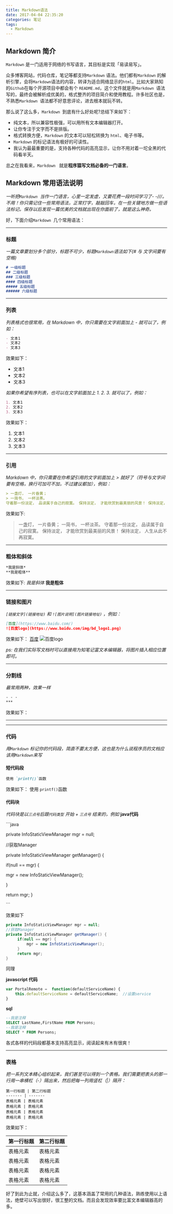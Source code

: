 ```yaml
---
title: Markdown语法
date: 2017-04-04 22:35:20
categories: 笔记
tags:
  - Markdown
---
```


## Markdown 简介
`Markdown` 是一门适用于网络的书写语言，其目标是实现「易读易写」。

众多博客网站，代码仓库，笔记等都支持`Markdown` 语法。他们都有`Markdown` 的解析引擎，会将`Markdown`语法的内容，转译为适合网络显示的`html`。比如大家熟知的`Github`在每个开源项目中都会有个 `README.md`，这个文件就是用`Markdown `语法写的，最终会被解析成优美的，格式整齐的项目简介和使用教程。许多社区也是，不熟悉`Markdown `语法都不好意思评论，进去根本就玩不转。

那么说了这么多，`Markdown `到底有什么好处呢?总结下来如下：
* 纯文本，所以兼容性极强，可以用所有文本编辑器打开。
* 让你专注于文字而不是排版。
* 格式转换方便，`Markdown` 的文本可以轻松转换为 `html`、电子书等。
* `Markdown` 的标记语法有极好的可读性。
* 我认为最最重要的是，支持各种代码的高亮显示，让你不用对着一坨全黑的代码看半天。

总之在我看来，`Markdown ` 就是**程序猿写文档必备的一门语言**。

## Markdown 常用语法说明
*一听把`Markdown `当作一门语言，心里一定发虚，又要花费一段时间学习了- -///。 
不用！你只需记住一些常用语法，正常打字，敲敲回车，在一些关键地方做一些语法标记。保存以后发现一篇优美的文档就出现在你面前了，就是这么神奇。*

好，下面介绍`Markdown `几个常用语法：

- - -

### 标题
*一篇文章要划分多个部分，标题不可少，标题`Markdown`语法如下(# 与 文字间要有空格)*
```Markdown 
# 一级标题
## 二级标题
### 三级标题
#### 四级标题
##### 五级标题
###### 六级标题
```

- - -

### 列表
*列表格式也很常用，在 Markdown 中，你只需要在文字前面加上 - 就可以了，例如：*
```Markdown 
- 文本1
- 文本2
- 文本3
```
效果如下：
- 文本1
- 文本2
- 文本3

*如果你希望有序列表，也可以在文字前面加上 1. 2. 3. 就可以了，例如：*
```Markdown 
1. 文本1
2. 文本2
3. 文本3
```
效果如下：
1. 文本1
2. 文本2
3. 文本3

- - -

### 引用
*Markdown 中，你只需要在你希望引用的文字前面加上 > 就好了（符号与文字间要有空格，换行可加可不加，不过建议都加），例如：*
```Markdown 
> 一盏灯， 一片昏黄； 
> 一简书， 一杯淡茶。 
守着那一份淡定， 品读属于自己的寂寞。 保持淡定， 才能欣赏到最美丽的风景！ 保持淡定， 人生从此不再寂寞。
```
效果如下:
> 一盏灯， 一片昏黄； 
> 一简书， 一杯淡茶。 
守着那一份淡定， 品读属于自己的寂寞。 保持淡定， 才能欣赏到最美丽的风景！ 保持淡定， 人生从此不再寂寞。

- - -

### 粗体和斜体
```Markdown 
*我是斜体*
**我是粗体**
```
效果如下:
*我是斜体*
**我是粗体**

- - -

### 链接和图片
*`[链接文字](链接地址)` 和 `![图片说明](图片链接地址)` ，例如：*
```Markdown 
[百度](https://www.baidu.com/)
![百度logo](https://www.baidu.com/img/bd_logo1.png)
```
效果如下：
[百度](https://www.baidu.com/)
![百度logo](https://www.baidu.com/img/bd_logo1.png)

*ps: 在我们实际写文档时可以直接用为知笔记富文本编辑器，将图片插入相应位置即可。*

- - -

### 分割线
*最常用两种，效果一样*
```Markdown 
- - -
***
```
效果如下：
- - -
***
### 代码
*用`Markdown` 标记你的代码段，简直不要太方便，这也是为什么说程序员的文档应该用`Markdown`来写*
#### 短代码段
```Markdown 
使用 `printf()`函数
```
效果如下：
使用 `printf()`函数
#### 代码块
*代码块是以`三点号`后跟`代码类型` 开始 + `三点号` 结束的，例如*
**java代码**

\`\`\`java

private InfoStaticViewManager mgr = null;

//获取Manager

private InfoStaticViewManager getManager() {

  if(null == mgr) {
  
  mgr = new InfoStaticViewManager();
      
  }
  
  return mgr;
}

\`\`\`

效果如下
```java
private InfoStaticViewManager mgr = null;
//获取Manager    
private InfoStaticViewManager getManager() {
     if(null == mgr) {
         mgr = new InfoStaticViewManager();
     }
     return mgr;
}
```

同理

**javascript 代码**

```javascript
var PortalRemote =  function(defaultServiceName) {
    this.defaultServiceName = defaultServiceName;  //设置service
}
```

**sql**

```sql
--我是注释
SELECT LastName,FirstName FROM Persons;
--我是注释
SELECT * FROM Persons;
```
各式各样的代码段都基本支持高亮显示，阅读起来有木有很爽！

- - -

### 表格
*把一系列文本精心组织起来，我们甚至可以得到一个表格。我们需要把表头的那一行用一串横杠（-）隔出来，然后把每一列用竖杠（|）隔开：*
```
第一行标题 | 第二行标题 
------- | -------
表格元素 | 表格元素
表格元素 | 表格元素
表格元素 | 表格元素
表格元素 | 表格元素
```
效果如下：

第一行标题 | 第二行标题 
----- | -----
表格元素 | 表格元素
表格元素 | 表格元素
表格元素 | 表格元素
表格元素 | 表格元素

好了到此为止就，介绍这么多了，这基本涵盖了常用的几种语法，熟练使用以上语法，绝壁可以写出很好，很工整的文档。而且会发现效率要比富文本编辑器高的多。
